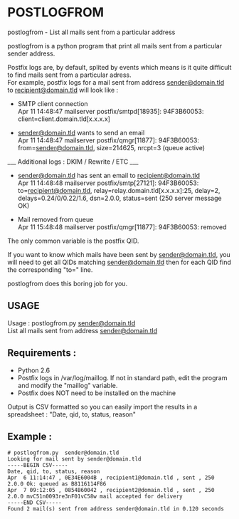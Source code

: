 POSTLOGFROM
============

postlogfrom - List all mails sent from a particular address

postlogfrom is a python program that print all mails sent from a particular sender address.

Postfix logs are, by default, splited by events which means is it quite difficult to find mails sent from a particular adress.  
For example, postfix logs for a mail sent from address sender@domain.tld to recipient@domain.tld will look like :

* SMTP client connection  
Apr 11 14:48:47 mailserver postfix/smtpd[18935]: 94F3B60053: client=client.domain.tld[x.x.x.x]

* sender@domain.tld wants to send an email  
Apr 11 14:48:47 mailserver postfix/qmgr[11877]: 94F3B60053: from=<sender@domain.tld>, size=214625, nrcpt=3 (queue active)

 ___ Additional logs : DKIM / Rewrite / ETC ___

* sender@domain.tld has sent an email to recipient@domain.tld  
Apr 11 14:48:48 mailserver postfix/smtp[27121]: 94F3B60053: to=<recipient@domain.tld>, relay=relay.domain.tld[x.x.x.x]:25, delay=2, delays=0.24/0/0.22/1.6, dsn=2.0.0, status=sent (250 server message OK)

* Mail removed from queue  
Apr 11 15:48:48 mailserver postfix/qmgr[11877]: 94F3B60053: removed

The only common variable is the postfix QID.

If you want to know which mails have been sent by sender@domain.tld, you will need to get all QIDs matching sender@domain.tld then for each QID find the corresponding "to=" line.

postlogfrom does this boring job for you.

USAGE
------

Usage :  postlogfrom.py  sender@domain.tld  
List all mails sent from address sender@domain.tld


Requirements : 
--------------
- Python 2.6
- Postfix logs in /var/log/maillog. If not in standard path, edit the program and modify the "maillog" variable.
- Postfix does NOT need to be installed on the machine

Output is CSV formatted so you can easily import the results in a spreadsheet : "Date, qid, to, status, reason"


Example : 
---------
```
# postlogfrom.py  sender@domain.tld
Looking for mail sent by sender@domain.tld
-----BEGIN CSV-----
Date, qid, to, status, reason
Apr  6 11:14:47 , 0E34E6004B , recipient1@domain.tld , sent , 250 2.0.0 Ok: queued as B8116114F86
Apr  7 09:12:05 , 0854B60042 , recipient2@domain.tld , sent , 250 2.0.0 mvC51n0093re3nF01vC58w mail accepted for delivery
-----END CSV-----
Found 2 mail(s) sent from address sender@domain.tld in 0.120 seconds
```
